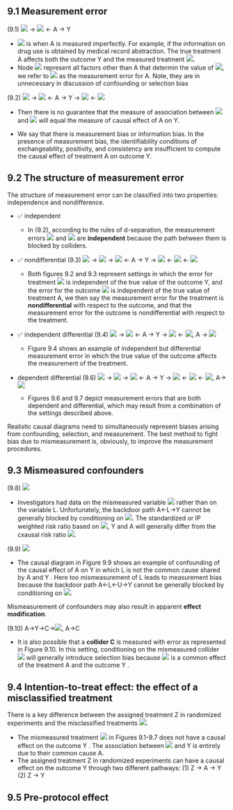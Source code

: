 ## 9.1 Measurement error
(9.1) <img src="https://render.githubusercontent.com/render/math?math=U_A"> -> <img src="https://render.githubusercontent.com/render/math?math=A^{*}"> <- A -> Y

- <img src="https://render.githubusercontent.com/render/math?math=A^{*}"> is when A is measured imperfectly. For example, if the information on drug use is obtained by medical record abstraction.
The true treatment A affects both the outcome Y and the measured treatment <img src="https://render.githubusercontent.com/render/math?math=A^{*}">. 
- Node <img src="https://render.githubusercontent.com/render/math?math=U_A"> represent all factors other than A that determin the value of <img src="https://render.githubusercontent.com/render/math?math=A^{*}">, we refer to <img src="https://render.githubusercontent.com/render/math?math=U_{A}"> as the measurement error for A. Note, they are in unnecessary in discussion of confounding or selection bias

(9.2) <img src="https://render.githubusercontent.com/render/math?math=U_A"> -> <img src="https://render.githubusercontent.com/render/math?math=A^{*}"> <- A -> Y -> <img src="https://render.githubusercontent.com/render/math?math=Y^{*}"> <- <img src="https://render.githubusercontent.com/render/math?math=U_Y">

- Then there is no guarantee that the measure of association between <img src="https://render.githubusercontent.com/render/math?math=A^{*}"> and <img src="https://render.githubusercontent.com/render/math?math=Y^{*}"> will equal the measure of causal effect of A on Y.

- We say that there is measurement bias or information bias. In the presence of measurement bias, the identifiability conditions of exchangeability, positivity, and consistency are insufficient to compute the causal effect of treatment A on outcome Y.

## 9.2 The structure of measurement error
The structure of measurement error can be classified into two properties: independence and nondifference. 

- ✅ independent
  - In (9.2), according to the rules of d-separation, the measurement errors <img src="https://render.githubusercontent.com/render/math?math=U_A"> and <img src="https://render.githubusercontent.com/render/math?math=U_Y"> are **independent** because the path between them is blocked by colliders.

- ✅ nondifferential
(9.3) <img src="https://render.githubusercontent.com/render/math?math=U_{AY}"> -> <img src="https://render.githubusercontent.com/render/math?math=U_A"> -> <img src="https://render.githubusercontent.com/render/math?math=A^{*}"> <- A -> Y -> <img src="https://render.githubusercontent.com/render/math?math=Y^{*}"> <- <img src="https://render.githubusercontent.com/render/math?math=U_Y"> <- <img src="https://render.githubusercontent.com/render/math?math=U_{AY}"> 
  - Both figures 9.2 and 9.3 represent settings in which the error for treatment <img src="https://render.githubusercontent.com/render/math?math=U_A"> is independent of the true value of the outcome Y, and the error for the outcome <img src="https://render.githubusercontent.com/render/math?math=U_Y"> is independent of the true value of treatment A, we then say the measurement error for the treatment is **nondifferential** with respect to the outcome, and that the measurement error for the outcome is nondifferential with respect to the treatment.

- ✅ independent differential (9.4) <img src="https://render.githubusercontent.com/render/math?math=U_A"> -> <img src="https://render.githubusercontent.com/render/math?math=A^{*}"> <- A -> Y -> <img src="https://render.githubusercontent.com/render/math?math=Y^{*}"> <- <img src="https://render.githubusercontent.com/render/math?math=U_Y">, A -> <img src="https://render.githubusercontent.com/render/math?math=U_Y"> 
  - Figure 9.4 shows an example of independent but differential measurement error in which the true value of the outcome affects the measurement of the treatment.

- dependent differential (9.6) <img src="https://render.githubusercontent.com/render/math?math=U_{AY}"> -> <img src="https://render.githubusercontent.com/render/math?math=U_A"> -> <img src="https://render.githubusercontent.com/render/math?math=A^{*}"> <- A -> Y -> <img src="https://render.githubusercontent.com/render/math?math=Y^{*}"> <- <img src="https://render.githubusercontent.com/render/math?math=U_Y"> <- <img src="https://render.githubusercontent.com/render/math?math=U_{AY}">, A-> <img src="https://render.githubusercontent.com/render/math?math=U_Y"> 
  - Figures 9.6 and 9.7 depict measurement errors that are both dependent and differential, which may result from a combination of the settings described above.

Realistic causal diagrams need to simultaneously represent biases arising from confounding, selection, and measurement. The best method to fight bias due to mismeasurement is, obviously, to improve the measurement procedures.

## 9.3 Mismeasured confounders
(9.8) <img src="https://render.githubusercontent.com/render/math?math=L^{*}<-L->A->Y, L->Y">
- Investigators had data on the mismeasured variable <img src="https://render.githubusercontent.com/render/math?math=L^{*}"> rather than on the variable L. Unfortunately, the backdoor path A<-L->Y cannot be generally blocked by conditioning on <img src="https://render.githubusercontent.com/render/math?math=L^{*}">. The standardized or IP weighted risk ratio based on <img src="https://render.githubusercontent.com/render/math?math=L^{*}">, Y and A will generally differ from the cxausal risk ratio <img src="https://render.githubusercontent.com/render/math?math=Pr[Y^{a=1}=1]/Pr[Y^{a=0}=1]">. 

(9.9) <img src="https://render.githubusercontent.com/render/math?math=L^{*}<-L->A->Y, L<-U->Y">

- The causal diagram in Figure 9.9 shows an example of confounding of the causal effect of A on Y in which L is not the common cause shared by A and Y . Here too mismeasurement of L leads to measurement bias because the backdoor path A<-L<-U->Y cannot be generally blocked by conditioning on <img src="https://render.githubusercontent.com/render/math?math=L^{*}">.

Mismeasurement of confounders may also result in apparent **effect modification**. 

(9.10) A->Y->C-><img src="https://render.githubusercontent.com/render/math?math=C^{*}">, A->C
- It is also possible that a **collider C** is measured with error as represented in Figure 9.10. In this setting, conditioning on the mismeasured collider <img src="https://render.githubusercontent.com/render/math?math=C^{*}"> will generally introduce selection bias because <img src="https://render.githubusercontent.com/render/math?math=C^{*}"> is a common effect of the treatment A and the outcome Y .

## 9.4 Intention-to-treat effect: the effect of a misclassified treatment
There is a key difference between the assigned treatment Z in randomized experiments and the misclassified treatments <img src="https://render.githubusercontent.com/render/math?math=A^{*}">.
- The mismeasured treatment <img src="https://render.githubusercontent.com/render/math?math=A^{*}"> in Figures 9.1-9.7 does not have a causal effect on the outcome Y . The association between <img src="https://render.githubusercontent.com/render/math?math=A^{*}"> and Y is entirely due to their common cause A.
- The assigned treatment Z in randomized experiments can have a causal effect on the outcome Y through two different pathways: (1) Z -> A -> Y (2) Z -> Y

## 9.5 Pre-protocol effect
